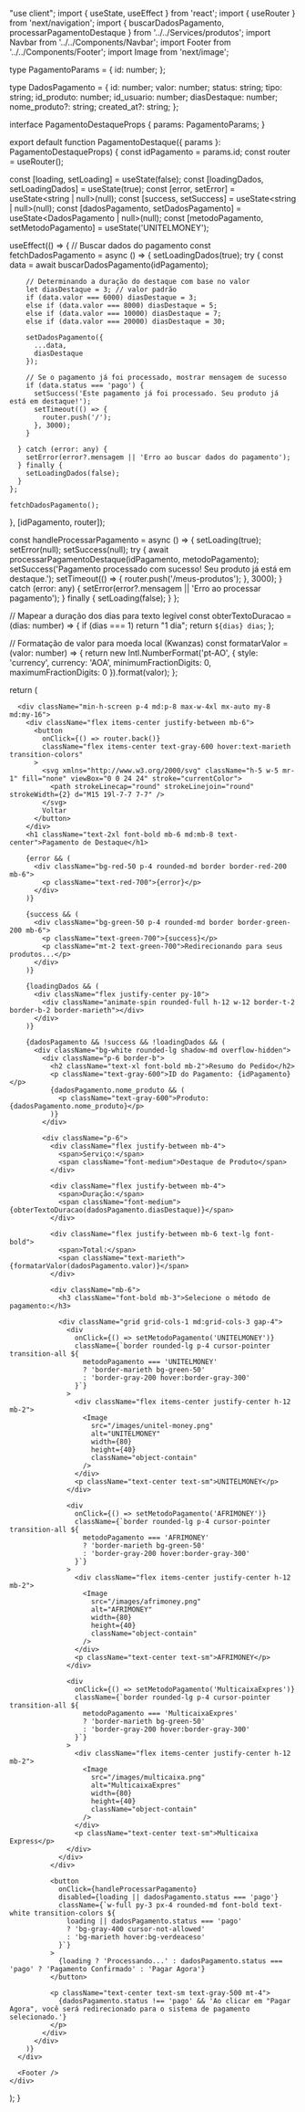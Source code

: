 "use client";
import { useState, useEffect } from 'react';
import { useRouter } from 'next/navigation';
import { buscarDadosPagamento, processarPagamentoDestaque } from '../../Services/produtos';
import Navbar from '../../Components/Navbar';
import Footer from '../../Components/Footer';
import Image from 'next/image';

type PagamentoParams = {
  id: number;
};

type DadosPagamento = {
  id: number;
  valor: number;
  status: string;
  tipo: string;
  id_produto: number;
  id_usuario: number;
  diasDestaque: number;
  nome_produto?: string;
  created_at?: string;
};

interface PagamentoDestaqueProps {
  params: PagamentoParams;
}

export default function PagamentoDestaque({ params }: PagamentoDestaqueProps) {
  const idPagamento = params.id;
  const router = useRouter();
  
  const [loading, setLoading] = useState(false);
  const [loadingDados, setLoadingDados] = useState(true);
  const [error, setError] = useState<string | null>(null);
  const [success, setSuccess] = useState<string | null>(null);
  const [dadosPagamento, setDadosPagamento] = useState<DadosPagamento | null>(null);
  const [metodoPagamento, setMetodoPagamento] = useState('UNITELMONEY');
  
  useEffect(() => {
    // Buscar dados do pagamento
    const fetchDadosPagamento = async () => {
      setLoadingDados(true);
      try {
        const data = await buscarDadosPagamento(idPagamento);
        
        // Determinando a duração do destaque com base no valor
        let diasDestaque = 3; // valor padrão
        if (data.valor === 6000) diasDestaque = 3;
        else if (data.valor === 8000) diasDestaque = 5;
        else if (data.valor === 10000) diasDestaque = 7;
        else if (data.valor === 20000) diasDestaque = 30;
        
        setDadosPagamento({
          ...data,
          diasDestaque
        });
        
        // Se o pagamento já foi processado, mostrar mensagem de sucesso
        if (data.status === 'pago') {
          setSuccess('Este pagamento já foi processado. Seu produto já está em destaque!');
          setTimeout(() => {
            router.push('/');
          }, 3000);
        }
        
      } catch (error: any) {
        setError(error?.mensagem || 'Erro ao buscar dados do pagamento');
      } finally {
        setLoadingDados(false);
      }
    };

    fetchDadosPagamento();
  }, [idPagamento, router]);

  const handleProcessarPagamento = async () => {
    setLoading(true);
    setError(null);
    setSuccess(null);
    try {
      await processarPagamentoDestaque(idPagamento, metodoPagamento);
      setSuccess('Pagamento processado com sucesso! Seu produto já está em destaque.');
      setTimeout(() => {
        router.push('/meus-produtos');
      }, 3000);
    } catch (error: any) {
      setError(error?.mensagem || 'Erro ao processar pagamento');
    } finally {
      setLoading(false);
    }
  };

  // Mapear a duração dos dias para texto legível
  const obterTextoDuracao = (dias: number) => {
    if (dias === 1) return "1 dia";
    return `${dias} dias`;
  };

  // Formatação de valor para moeda local (Kwanzas)
  const formatarValor = (valor: number) => {
    return new Intl.NumberFormat('pt-AO', {
      style: 'currency',
      currency: 'AOA',
      minimumFractionDigits: 0,
      maximumFractionDigits: 0
    }).format(valor);
  };

  return (
    <div>
      <Navbar />
      
      <div className="min-h-screen p-4 md:p-8 max-w-4xl mx-auto my-8 md:my-16">
        <div className="flex items-center justify-between mb-6">
          <button 
            onClick={() => router.back()} 
            className="flex items-center text-gray-600 hover:text-marieth transition-colors"
          >
            <svg xmlns="http://www.w3.org/2000/svg" className="h-5 w-5 mr-1" fill="none" viewBox="0 0 24 24" stroke="currentColor">
              <path strokeLinecap="round" strokeLinejoin="round" strokeWidth={2} d="M15 19l-7-7 7-7" />
            </svg>
            Voltar
          </button>
        </div>
        <h1 className="text-2xl font-bold mb-6 md:mb-8 text-center">Pagamento de Destaque</h1>
        
        {error && (
          <div className="bg-red-50 p-4 rounded-md border border-red-200 mb-6">
            <p className="text-red-700">{error}</p>
          </div>
        )}
        
        {success && (
          <div className="bg-green-50 p-4 rounded-md border border-green-200 mb-6">
            <p className="text-green-700">{success}</p>
            <p className="mt-2 text-green-700">Redirecionando para seus produtos...</p>
          </div>
        )}
        
        {loadingDados && (
          <div className="flex justify-center py-10">
            <div className="animate-spin rounded-full h-12 w-12 border-t-2 border-b-2 border-marieth"></div>
          </div>
        )}
        
        {dadosPagamento && !success && !loadingDados && (
          <div className="bg-white rounded-lg shadow-md overflow-hidden">
            <div className="p-6 border-b">
              <h2 className="text-xl font-bold mb-2">Resumo do Pedido</h2>
              <p className="text-gray-600">ID do Pagamento: {idPagamento}</p>
              {dadosPagamento.nome_produto && (
                <p className="text-gray-600">Produto: {dadosPagamento.nome_produto}</p>
              )}
            </div>
            
            <div className="p-6">
              <div className="flex justify-between mb-4">
                <span>Serviço:</span>
                <span className="font-medium">Destaque de Produto</span>
              </div>
              
              <div className="flex justify-between mb-4">
                <span>Duração:</span>
                <span className="font-medium">{obterTextoDuracao(dadosPagamento.diasDestaque)}</span>
              </div>
              
              <div className="flex justify-between mb-6 text-lg font-bold">
                <span>Total:</span>
                <span className="text-marieth">{formatarValor(dadosPagamento.valor)}</span>
              </div>
              
              <div className="mb-6">
                <h3 className="font-bold mb-3">Selecione o método de pagamento:</h3>
                
                <div className="grid grid-cols-1 md:grid-cols-3 gap-4">
                  <div 
                    onClick={() => setMetodoPagamento('UNITELMONEY')}
                    className={`border rounded-lg p-4 cursor-pointer transition-all ${
                      metodoPagamento === 'UNITELMONEY' 
                      ? 'border-marieth bg-green-50' 
                      : 'border-gray-200 hover:border-gray-300'
                    }`}
                  >
                    <div className="flex items-center justify-center h-12 mb-2">
                      <Image 
                        src="/images/unitel-money.png" 
                        alt="UNITELMONEY" 
                        width={80} 
                        height={40}
                        className="object-contain" 
                      />
                    </div>
                    <p className="text-center text-sm">UNITELMONEY</p>
                  </div>
                  
                  <div 
                    onClick={() => setMetodoPagamento('AFRIMONEY')}
                    className={`border rounded-lg p-4 cursor-pointer transition-all ${
                      metodoPagamento === 'AFRIMONEY' 
                      ? 'border-marieth bg-green-50' 
                      : 'border-gray-200 hover:border-gray-300'
                    }`}
                  >
                    <div className="flex items-center justify-center h-12 mb-2">
                      <Image 
                        src="/images/afrimoney.png" 
                        alt="AFRIMONEY" 
                        width={80} 
                        height={40}
                        className="object-contain" 
                      />
                    </div>
                    <p className="text-center text-sm">AFRIMONEY</p>
                  </div>
                  
                  <div 
                    onClick={() => setMetodoPagamento('MulticaixaExpres')}
                    className={`border rounded-lg p-4 cursor-pointer transition-all ${
                      metodoPagamento === 'MulticaixaExpres' 
                      ? 'border-marieth bg-green-50' 
                      : 'border-gray-200 hover:border-gray-300'
                    }`}
                  >
                    <div className="flex items-center justify-center h-12 mb-2">
                      <Image 
                        src="/images/multicaixa.png" 
                        alt="MulticaixaExpres" 
                        width={80} 
                        height={40}
                        className="object-contain" 
                      />
                    </div>
                    <p className="text-center text-sm">Multicaixa Express</p>
                  </div>
                </div>
              </div>
              
              <button
                onClick={handleProcessarPagamento}
                disabled={loading || dadosPagamento.status === 'pago'}
                className={`w-full py-3 px-4 rounded-md font-bold text-white transition-colors ${
                  loading || dadosPagamento.status === 'pago'
                  ? 'bg-gray-400 cursor-not-allowed' 
                  : 'bg-marieth hover:bg-verdeaceso'
                }`}
              >
                {loading ? 'Processando...' : dadosPagamento.status === 'pago' ? 'Pagamento Confirmado' : 'Pagar Agora'}
              </button>
              
              <p className="text-center text-sm text-gray-500 mt-4">
                {dadosPagamento.status !== 'pago' && 'Ao clicar em "Pagar Agora", você será redirecionado para o sistema de pagamento selecionado.'}
              </p>
            </div>
          </div>
        )}
      </div>
      
      <Footer />
    </div>
  );
}